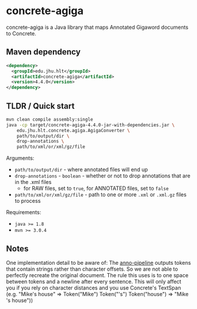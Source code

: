 concrete-agiga
==============

concrete-agiga is a Java library that maps Annotated Gigaword documents to Concrete.

Maven dependency
---
```xml
<dependency>
  <groupId>edu.jhu.hlt</groupId>
  <artifactId>concrete-agiga</artifactId>
  <version>4.4.0</version>
</dependency>
```

## TLDR / Quick start ##
```sh
mvn clean compile assembly:single
java -cp target/concrete-agiga-4.4.0-jar-with-dependencies.jar \
    edu.jhu.hlt.concrete.agiga.AgigaConverter \
    path/to/output/dir \
    drop-annotations \
    path/to/xml/or/xml/gz/file
```

Arguments:
* `path/to/output/dir` - where annotated files will end up
* `drop-annotations` - `boolean` - whether or not to drop annotations that are in the .xml files
  * for RAW files, set to `true`, for ANNOTATED files, set to `false`
* `path/to/xml/or/xml/gz/file` - path to one or more `.xml` or `.xml.gz` files to process

Requirements:
* `java >= 1.8`
* `mvn >= 3.0.4`

## Notes ##
One implementation detail to be aware of:
The [anno-pipeline](https://github.com/hltcoe/anno-pipeline) outputs tokens
that contain strings rather than character offsets. So we are not able to
perfectly recreate the original document. The rule this uses is to one space
between tokens and a newline after every sentence. This will only affect you
if you rely on character distances and you use Concrete's TextSpan
(e.g. "Mike's house" => Token("Mike") Token("'s") Token("house") => "Mike 's house"))
